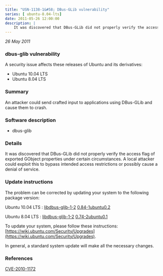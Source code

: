```yaml
---
title: "USN-1138-1&#58; DBus-GLib vulnerability"
series: [ ubuntu-8.04-lts]
date: 2011-05-26 12:00:00
description: |
    It was discovered that DBus-GLib did not properly verify the access flag of exported GObject properties under certain circumstances. A local attacker could exploit this to bypass intended access restrictions or possibly cause a denial of service. 
--- 
```

 
 

*26 May 2011*

### dbus-glib vulnerability

A security issue affects these releases of Ubuntu and its derivatives:

* Ubuntu 10.04 LTS
* Ubuntu 8.04 LTS

### Summary

An attacker could send crafted input to applications using DBus-GLib and cause them to crash.

### Software description

* dbus-glib 

### Details

It was discovered that DBus-GLib did not properly verify the access flag of exported GObject properties under certain circumstances. A local attacker could exploit this to bypass intended access restrictions or possibly cause a denial of service. 

### Update instructions

The problem can be corrected by updating your system to the following package version:

Ubuntu 10.04 LTS
 : [libdbus-glib-1-2](https://launchpad.net/ubuntu/+source/dbus-glib) <span> [0.84-1ubuntu0.2](https://launchpad.net/ubuntu/+source/dbus-glib/0.84-1ubuntu0.2) </span> 

Ubuntu 8.04 LTS
 : [libdbus-glib-1-2](https://launchpad.net/ubuntu/+source/dbus-glib) <span> [0.74-2ubuntu0.1](https://launchpad.net/ubuntu/+source/dbus-glib/0.74-2ubuntu0.1) </span> 

To update your system, please follow these instructions: [https://wiki.ubuntu.com/Security/Upgrades](https://wiki.ubuntu.com/Security/Upgrades).

In general, a standard system update will make all the necessary changes. 

### References

 
 [CVE-2010-1172](http://people.ubuntu.com/~ubuntu-security/cve/CVE-2010-1172)
 


